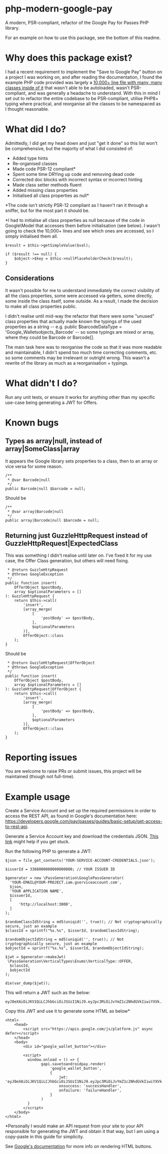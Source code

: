 # php-modern-google-pay

A modern, PSR-compliant, refactor of the Google Pay for Passes PHP library.

For an example on how to use this package, see the bottom of this readme.

# Why does this package exist?

I had a recent requirement to implement the "Save to Google Pay" button on a project I was working on, and after reading the documentation, I found the example PHP code provided was largely a [10,000+ line file with many, many classes inside of it](https://github.com/google-pay/passes-rest-samples/blob/master/php/Walletobjects.php) that wasn't able to be autoloaded, wasn't PSR-compliant, and was generally a headache to understand. With this in mind I set out to refactor the entire codebase to be PSR-compliant, utilise PHP8+ typing where practical, and reorganise all the classes to be namespaced as I thought reasonable.

# What did I do?

Admittedly, I did get my head down and just "get it done" so this list won't be comprehensive, but the majority of what I did consisted of:

 - Added type hints
 - Re-organised classes
 - Made code PSR-12 compliant*
 - Spent some time DRYing up code and removing dead code
 - Corrected doc blocks with incorrect syntax or incorrect hinting
 - Made class setter methods fluent
 - Added missing class properties
 - Initialised all class properties as null*

*The code isn't strictly PSR-12 compliant as I haven't ran it through a sniffer, but for the most part it should be.

*I had to initialise all class properties as null because of the code in Google\Model that accesses them before initialisation (see below). I wasn't going to check the 10,000+ lines and see which ones are accessed, so I simply initialised them all.

    $result = $this->getSimpleValue($val);

    if ($result !== null) {
        $object->$key = $this->nullPlaceholderCheck($result);
    }

## Considerations

It wasn't possible for me to understand immediately the correct visibility of all the class properties, some were accessed via getters, some directly, some inside the class itself, some outside. As a result, I made the decision to make all class properties public.

I didn't realise until mid-way the refactor that there were some "unused" class properties that actually made known the typings of the used properties as a string -- e.g. public $barcodeDataType = 'Google_Walletsobjects_Barcode' -- so some typings are mixed or array, where they could be Barcode or Barcode[].

The main task here was to reorganise the code so that it was more readable and maintainable, I didn't spend too much time correcting comments, etc. so some comments may be irrelevant or outright wrong. This wasn't a rewrite of the library as much as a reorganisation + typings.

# What didn't I do?
Run any unit tests, or ensure it works for anything other than my specific use-case being generating a JWT for Offers.

# Known bugs

## Types as array|null, instead of array|SomeClass|array

It appears the Google library sets properties to a class, then to an array or vice versa for some reason.

    /**
     * @var Barcode|null
     */
    public Barcode|null $barcode = null;

Should be

    /**
     * @var array|Barcode|null
     */
    public array|Barcode|null $barcode = null;

## Returning just GuzzleHttpRequest instead of GuzzleHttpRequest|ExpectedClass

This was something I didn't realise until later on. I've fixed it for my use case, the Offer Class generation, but others will need fixing.

     * @return GuzzleHttpRequest
     * @throws GoogleException
     */
    public function insert(
        OfferObject $postBody,
        array $optionalParameters = []
    ): GuzzleHttpRequest {
        return $this->call(
            'insert',
            [array_merge(
                [
                    'postBody' => $postBody,
                ],
                $optionalParameters
            )],
            OfferObject::class
        );
    }

Should be

     * @return GuzzleHttpRequest|OfferObject
     * @throws GoogleException
     */
    public function insert(
        OfferObject $postBody,
        array $optionalParameters = []
    ): GuzzleHttpRequest|OfferObject {
        return $this->call(
            'insert',
            [array_merge(
                [
                    'postBody' => $postBody,
                ],
                $optionalParameters
            )],
            OfferObject::class
        );
    }

# Reporting issues

You are welcome to raise PRs or submit issues, this project will be maintained (though not full-time).

# Example usage

Create a Service Account and set up the required permissions in order to access the REST API, as found in Google's documentation here: https://developers.google.com/pay/passes/guides/basic-setup/get-access-to-rest-api.

Generate a Service Account key and download the credentials JSON. [This link](https://stackoverflow.com/questions/46287267/how-can-i-get-the-file-service-account-json-for-google-translate-api) might help if you get stuck.

Run the following PHP to generate a JWT:

    $json = file_get_contents('YOUR-SERVICE-ACCOUNT-CREDENTIALS.json');

    $isserId = 3388000000000000000; // YOUR ISSUER ID

    $generator = new \PassGeneration\GooglePassGenerator(
      'YOUR-EMAIL@YOUR-PROJECT.iam.gserviceaccount.com',
      $json,
      'YOUR APPLICATION NAME',
      $issuerId,
      [
          'http://localhost:3000',
      ]
    );

    $randomClassIdString = md5(uniqid('', true)); // Not cryptographically secure, just an example
    $classId = sprintf("%s.%s", $isserId, $randomClassIdString);

    $randomObjectIdString = md5(uniqid('', true)); // Not cryptographically secure, just an example
    $objectId = sprintf("%s.%s", $isserId, $randomObjectIdString);

    $jwt = $generator->makeJwt(
     \PassGeneration\VerticalTypes\Enums\VerticalType::OFFER,
      $classId,
      $objectId
    );

    die(var_dump($jwt));

This will return a JWT such as the below:

    eyJ0eXAiOiJKV1QiLCJhbGciOiJSUzI1NiJ9.eyJpc3MiOiJvYmZ1c2NhdGVkIiwiYXVk...

Copy this JWT and use it to generate some HTML as below*

    <html>
        <head>
            <script src="https://apis.google.com/js/platform.js" async defer></script>
        </head>
        <body>
            <div id="google_wallet_button"></div>

            <script>
              window.onload = () => {
                    gapi.savetoandroidpay.render(
                        'google_wallet_button',
                        {
                            jwt: 'eyJ0eXAiOiJKV1QiLCJhbGciOiJSUzI1NiJ9.eyJpc3MiOiJvYmZ1c2NhdGVkIiwiYXVk...',
                            onsuccess: 'successHandler',
                            onfailure: 'failureHandler',
                        }
                    )
              }
            </script>
        </body>
    </html>

*Personally I would make an API request from your site to your API responsible for generating the JWT and obtain it that way, but I am using a copy-paste in this guide for simplicity.

See [Google's documentation](https://developers.google.com/pay/passes/reference/s2w-reference) for more info on rendering HTML buttons.
